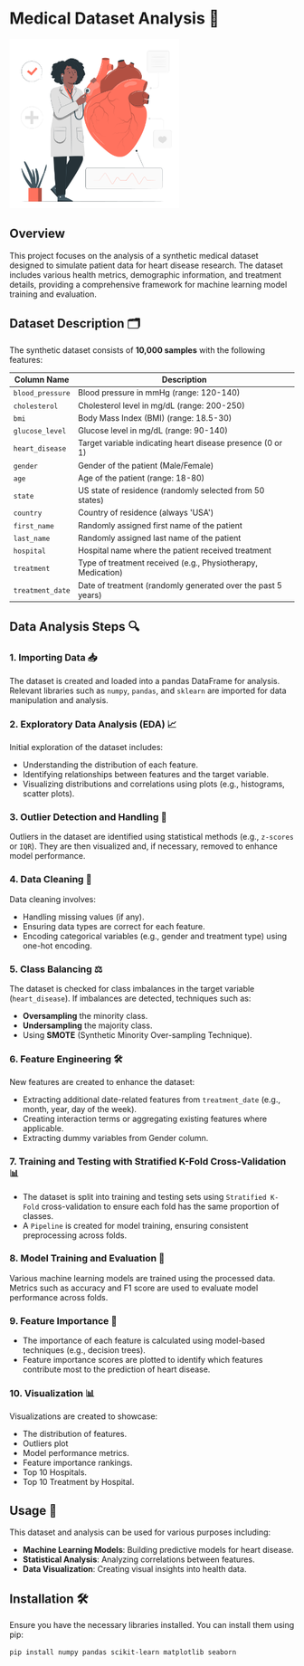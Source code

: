 # Medical Dataset Analysis 🏥

<img src="Medical Dataset/Heart_disease_code/Cardiologist-pana.png" alt="Roller Coaster" width="300" height="300">

## Overview

This project focuses on the analysis of a synthetic medical dataset designed to simulate patient data for heart disease research. The dataset includes various health metrics, demographic information, and treatment details, providing a comprehensive framework for machine learning model training and evaluation.

## Dataset Description 🗂️

The synthetic dataset consists of **10,000 samples** with the following features:

| Column Name      | Description                                                  |
| ---------------- | ------------------------------------------------------------ |
| `blood_pressure` | Blood pressure in mmHg (range: 120-140)                      |
| `cholesterol`    | Cholesterol level in mg/dL (range: 200-250)                  |
| `bmi`            | Body Mass Index (BMI) (range: 18.5-30)                       |
| `glucose_level`  | Glucose level in mg/dL (range: 90-140)                       |
| `heart_disease`  | Target variable indicating heart disease presence (0 or 1)   |
| `gender`         | Gender of the patient (Male/Female)                          |
| `age`            | Age of the patient (range: 18-80)                            |
| `state`          | US state of residence (randomly selected from 50 states)     |
| `country`        | Country of residence (always 'USA')                          |
| `first_name`     | Randomly assigned first name of the patient                  |
| `last_name`      | Randomly assigned last name of the patient                   |
| `hospital`       | Hospital name where the patient received treatment           |
| `treatment`      | Type of treatment received (e.g., Physiotherapy, Medication) |
| `treatment_date` | Date of treatment (randomly generated over the past 5 years) |

## Data Analysis Steps 🔍

### 1. Importing Data 📥

The dataset is created and loaded into a pandas DataFrame for analysis. Relevant libraries such as `numpy`, `pandas`, and `sklearn` are imported for data manipulation and analysis.

### 2. Exploratory Data Analysis (EDA) 📈

Initial exploration of the dataset includes:

- Understanding the distribution of each feature.
- Identifying relationships between features and the target variable.
- Visualizing distributions and correlations using plots (e.g., histograms, scatter plots).

### 3. Outlier Detection and Handling 🚨

Outliers in the dataset are identified using statistical methods (e.g., `z-scores` or `IQR`). They are then visualized and, if necessary, removed to enhance model performance.

### 4. Data Cleaning 🧹

Data cleaning involves:

- Handling missing values (if any).
- Ensuring data types are correct for each feature.
- Encoding categorical variables (e.g., gender and treatment type) using one-hot encoding.

### 5. Class Balancing ⚖️

The dataset is checked for class imbalances in the target variable (`heart_disease`). If imbalances are detected, techniques such as:

- **Oversampling** the minority class.
- **Undersampling** the majority class.
- Using **SMOTE** (Synthetic Minority Over-sampling Technique).

### 6. Feature Engineering 🛠️

New features are created to enhance the dataset:

- Extracting additional date-related features from `treatment_date` (e.g., month, year, day of the week).
- Creating interaction terms or aggregating existing features where applicable.
- Extracting dummy variables from Gender column.

### 7. Training and Testing with Stratified K-Fold Cross-Validation 📊

- The dataset is split into training and testing sets using `Stratified K-Fold` cross-validation to ensure each fold has the same proportion of classes.
- A `Pipeline` is created for model training, ensuring consistent preprocessing across folds.

### 8. Model Training and Evaluation 🧠

Various machine learning models are trained using the processed data. Metrics such as accuracy and F1 score are used to evaluate model performance across folds.

### 9. Feature Importance 🔑

- The importance of each feature is calculated using model-based techniques (e.g., decision trees).
- Feature importance scores are plotted to identify which features contribute most to the prediction of heart disease.

### 10. Visualization 📊

Visualizations are created to showcase:

- The distribution of features.
- Outliers plot
- Model performance metrics.
- Feature importance rankings.
- Top 10 Hospitals.
- Top 10 Treatment by Hospital.

## Usage 🚀

This dataset and analysis can be used for various purposes including:

- **Machine Learning Models**: Building predictive models for heart disease.
- **Statistical Analysis**: Analyzing correlations between features.
- **Data Visualization**: Creating visual insights into health data.

## Installation 🛠️

Ensure you have the necessary libraries installed. You can install them using pip:

```bash
pip install numpy pandas scikit-learn matplotlib seaborn
```
